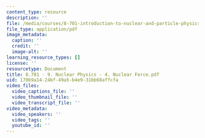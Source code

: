 ```yaml
---
content_type: resource
description: ''
file: /media/courses/8-701-introduction-to-nuclear-and-particle-physics-fall-2020/8701-9-nuclear-physics-4-nuclear-force.pdf
file_type: application/pdf
image_metadata:
  caption: ''
  credit: ''
  image-alt: ''
learning_resource_types: []
license: ''
resourcetype: Document
title: 8.701 - 9. Nuclear Physics - 4. Nuclear Force.pdf
uid: 170b9a14-24bf-49a5-b4e9-31bb68affcfa
video_files:
  video_captions_file: ''
  video_thumbnail_file: ''
  video_transcript_file: ''
video_metadata:
  video_speakers: ''
  video_tags: ''
  youtube_id: ''
---
```

